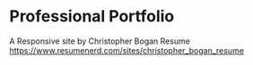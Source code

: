 # Professional Portfolio
A Responsive site by Christopher Bogan
Resume https://www.resumenerd.com/sites/christopher_bogan_resume
